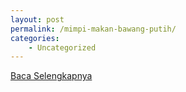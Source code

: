 ```yaml
---
layout: post
permalink: /mimpi-makan-bawang-putih/
categories:
    - Uncategorized
---
```


[Baca Selengkapnya](/05)